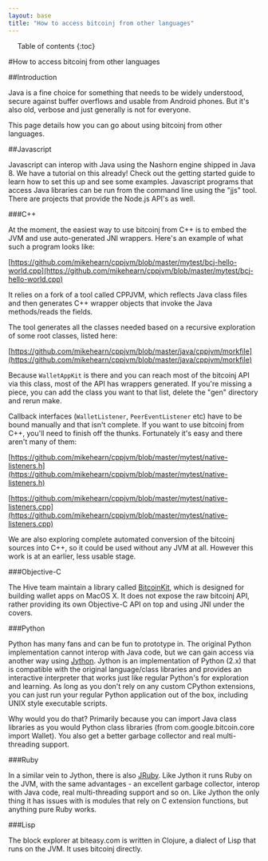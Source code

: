 ```yaml
---
layout: base
title: "How to access bitcoinj from other languages"
---
```


<div markdown="1" id="toc" class="toc"><div markdown="1">

* Table of contents
{:toc}

</div></div>

<div markdown="1" class="toccontent">

#How to access bitcoinj from other languages

##Introduction

Java is a fine choice for something that needs to be widely understood, secure against buffer overflows and usable from Android phones. But it's also old, verbose and just generally is not for everyone.

This page details how you can go about using bitcoinj from other languages.

##Javascript

Javascript can interop with Java using the Nashorn engine shipped in Java 8. We have a tutorial on this already! Check out the getting started guide to learn how to set this up and see some examples. Javascript programs that access Java libraries can be run from the command line using the "jjs" tool. There are projects that provide the Node.js API's as well.

###C++

At the moment, the easiest way to use bitcoinj from C++ is to embed the JVM and use auto-generated JNI wrappers. Here's an example of what such a program looks like:

[https://github.com/mikehearn/cppjvm/blob/master/mytest/bcj-hello-world.cpp](https://github.com/mikehearn/cppjvm/blob/master/mytest/bcj-hello-world.cpp)

It relies on a fork of a tool called CPPJVM, which reflects Java class files and then generates C++ wrapper objects that invoke the Java methods/reads the fields.

The tool generates all the classes needed based on a recursive exploration of some root classes, listed here:

[https://github.com/mikehearn/cppjvm/blob/master/java/cppjvm/morkfile](https://github.com/mikehearn/cppjvm/blob/master/java/cppjvm/morkfile)

Because `WalletAppKit` is there and you can reach most of the bitcoinj API via this class, most of the API has wrappers generated. If you're missing a piece, you can add the class you want to that list, delete the "gen" directory and rerun make.

Callback interfaces (`WalletListener`, `PeerEventListener` etc) have to be bound manually and that isn't complete. If you want to use bitcoinj from C++, you'll need to finish off the thunks. Fortunately it's easy and there aren't many of them:

[https://github.com/mikehearn/cppjvm/blob/master/mytest/native-listeners.h](https://github.com/mikehearn/cppjvm/blob/master/mytest/native-listeners.h)

[https://github.com/mikehearn/cppjvm/blob/master/mytest/native-listeners.cpp](https://github.com/mikehearn/cppjvm/blob/master/mytest/native-listeners.cpp)

We are also exploring complete automated conversion of the bitcoinj sources into C++, so it could be used without any JVM at all. However this work is at an earlier, less usable stage.

###Objective-C

The Hive team maintain a library called [BitcoinKit](https://github.com/hivewallet/BitcoinKit), which is designed for building wallet apps on MacOS X. It does not expose the raw bitcoinj API, rather providing its own Objective-C API on top and using JNI under the covers.

###Python

Python has many fans and can be fun to prototype in. The original Python implementation cannot interop with Java code, but we can gain access via another way using [Jython](http://www.jython.org/index.html). Jython is an implementation of Python (2.x) that is compatible with the original language/class libraries and provides an interactive interpreter that works just like regular Python's for exploration and learning. As long as you don't rely on any custom CPython extensions, you can just run your regular Python application out of the box, including UNIX style executable scripts.

Why would you do that? Primarily because you can import Java class libraries as you would Python class libraries (from com.google.bitcoin.core import Wallet). You also get a better garbage collector and real multi-threading support.

###Ruby

In a similar vein to Jython, there is also [JRuby](http://jruby.org/).  Like Jython it runs Ruby on the JVM, with the same advantages - an excellent garbage collector, interop with Java code, real multi-threading support and so on. Like Jython the only thing it has issues with is modules that rely on C extension functions, but anything pure Ruby works.

###Lisp

The block explorer at biteasy.com is written in Clojure, a dialect of Lisp that runs on the JVM. It uses bitcoinj directly.

</div>
